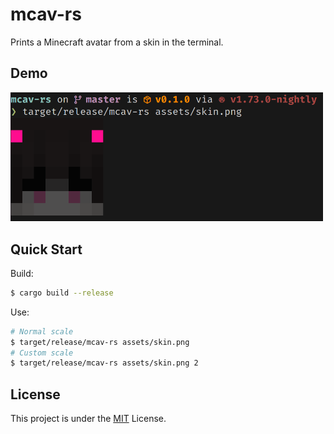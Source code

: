 # mcav-rs

Prints a Minecraft avatar from a skin in the terminal.

## Demo

<img src="./demo.png" alt="mcav-rs-demo" width="500" />

## Quick Start

Build:
```sh
$ cargo build --release
```

Use:
```sh
# Normal scale
$ target/release/mcav-rs assets/skin.png
# Custom scale
$ target/release/mcav-rs assets/skin.png 2
```

## License

This project is under the [MIT](./LICENSE) License.
